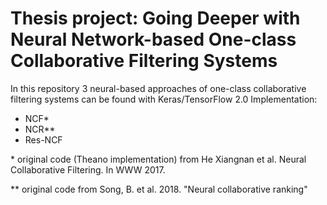 # Thesis project: Going Deeper with Neural Network-based One-class Collaborative Filtering Systems

In this repository 3 neural-based approaches of one-class collaborative filtering systems can be found with Keras/TensorFlow 2.0 Implementation:
* NCF*
* NCR**
* Res-NCF

\* original code (Theano implementation) from He Xiangnan et al. Neural Collaborative Filtering. In WWW 2017.

\** original code from Song, B. et al. 2018. "Neural collaborative ranking"
